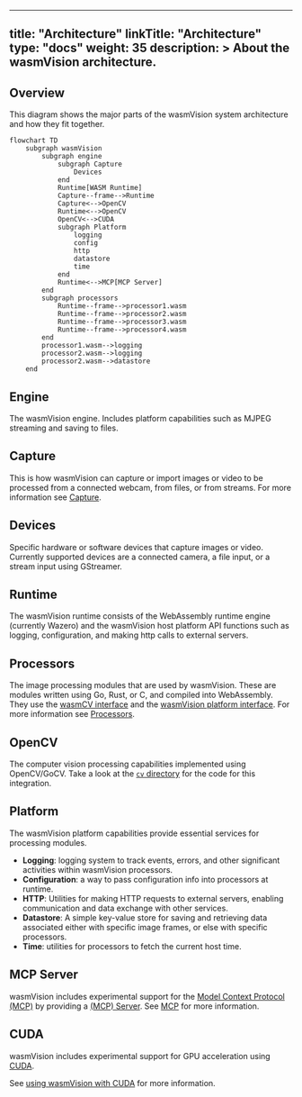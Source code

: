 
---
title: "Architecture"
linkTitle: "Architecture"
type: "docs"
weight: 35
description: >
  About the wasmVision architecture.
---

## Overview

This diagram shows the major parts of the wasmVision system architecture and how they fit together.

```mermaid
flowchart TD
    subgraph wasmVision
        subgraph engine
            subgraph Capture
                Devices
            end
            Runtime[WASM Runtime]
            Capture--frame-->Runtime
            Capture<-->OpenCV
            Runtime<-->OpenCV
            OpenCV<-->CUDA
            subgraph Platform
                logging
                config
                http
                datastore
                time
            end
            Runtime<-->MCP[MCP Server]
        end
        subgraph processors
            Runtime--frame-->processor1.wasm
            Runtime--frame-->processor2.wasm
            Runtime--frame-->processor3.wasm
            Runtime--frame-->processor4.wasm
        end
        processor1.wasm-->logging
        processor2.wasm-->logging
        processor2.wasm-->datastore
    end
```

## Engine

The wasmVision engine. Includes platform capabilities such as MJPEG streaming and saving to files.

## Capture

This is how wasmVision can capture or import images or video to be processed from a connected webcam, from files, or from streams. For more information see [Capture](/docs/concepts/capture).

## Devices

Specific hardware or software devices that capture images or video. Currently supported devices are a connected camera, a file input, or a stream input using GStreamer.

## Runtime

The wasmVision runtime consists of the WebAssembly runtime engine (currently Wazero) and the wasmVision host platform API functions such as logging, configuration, and making http calls to external servers.

## Processors

The image processing modules that are used by wasmVision. These are modules written using Go, Rust, or C, and compiled into WebAssembly. They use the [wasmCV interface](https://github.com/wasmvision/wasmcv) and the [wasmVision platform interface](https://github.com/wasmvision/wasmvision-sdk). For more information see [Processors](/docs/concepts/processors/).

## OpenCV

The computer vision processing capabilities implemented using OpenCV/GoCV. Take a look at the [`cv` directory](../cv/) for the code for this integration.

## Platform

The wasmVision platform capabilities provide essential services for processing modules.

- **Logging**: logging system to track events, errors, and other significant activities within wasmVision processors.
- **Configuration**: a way to pass configuration info into processors at runtime.
- **HTTP**: Utilities for making HTTP requests to external servers, enabling communication and data exchange with other services.
- **Datastore**: A simple key-value store for saving and retrieving data associated either with specific image frames, or else with specific processors.
- **Time**: utilities for processors to fetch the current host time.

## MCP Server

wasmVision includes experimental support for the [Model Context Protocol (MCP)](https://modelcontextprotocol.info/) by providing a [(MCP) Server](https://modelcontextprotocol.info/specification/draft/server/). See [MCP](/docs/concepts/mcp) for more information.

## CUDA

wasmVision includes experimental support for GPU acceleration using [CUDA](https://en.wikipedia.org/wiki/CUDA).

See [using wasmVision with CUDA](/docs/concepts/cuda) for more information.

